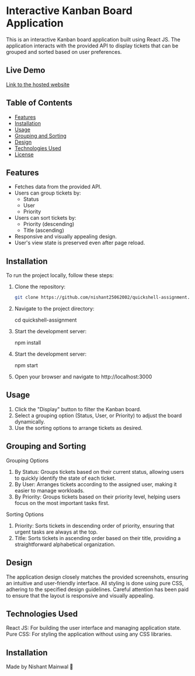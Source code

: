 # Interactive Kanban Board Application

This is an interactive Kanban board application built using React JS. The application interacts with the provided API to display tickets that can be grouped and sorted based on user preferences.

## Live Demo

[Link to the hosted website](https://quickshell-assignment-iota.vercel.app/)

## Table of Contents

- [Features](#features)
- [Installation](#installation)
- [Usage](#usage)
- [Grouping and Sorting](#grouping-and-sorting)
- [Design](#design)
- [Technologies Used](#technologies-used)
- [License](#license)

## Features

- Fetches data from the provided API.
- Users can group tickets by:
  - Status
  - User
  - Priority
- Users can sort tickets by:
  - Priority (descending)
  - Title (ascending)
- Responsive and visually appealing design.
- User's view state is preserved even after page reload.

## Installation

To run the project locally, follow these steps:

1. Clone the repository:
   ```bash
   git clone https://github.com/nishant25062002/quickshell-assignment.git
   ```
2. Navigate to the project directory:

   cd quickshell-assignment

3. Start the development server:

   npm install

4. Start the development server:

   npm start

5. Open your browser and navigate to http://localhost:3000

## Usage

1. Click the "Display" button to filter the Kanban board.
2. Select a grouping option (Status, User, or Priority) to adjust the board dynamically.
3. Use the sorting options to arrange tickets as desired.

## Grouping and Sorting

Grouping Options

1.  By Status: Groups tickets based on their current status, allowing users to quickly identify the state of each ticket.
2.  By User: Arranges tickets according to the assigned user, making it easier to manage workloads.
3.  By Priority: Groups tickets based on their priority level, helping users focus on the most important tasks first.

Sorting Options

1.  Priority: Sorts tickets in descending order of priority, ensuring that urgent tasks are always at the top.
2.  Title: Sorts tickets in ascending order based on their title, providing a straightforward alphabetical organization.

## Design

The application design closely matches the provided screenshots, ensuring an intuitive and user-friendly interface. All styling is done using pure CSS, adhering to the specified design guidelines. Careful attention has been paid to ensure that the layout is responsive and visually appealing.

## Technologies Used

React JS: For building the user interface and managing application state.
Pure CSS: For styling the application without using any CSS libraries.

## Installation

Made by Nishant Mainwal 💖
